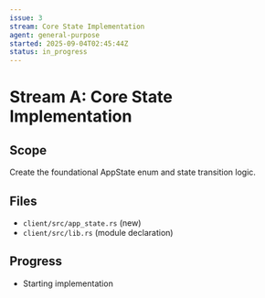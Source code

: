 ```yaml
---
issue: 3
stream: Core State Implementation
agent: general-purpose
started: 2025-09-04T02:45:44Z
status: in_progress
---
```


# Stream A: Core State Implementation

## Scope
Create the foundational AppState enum and state transition logic.

## Files
- `client/src/app_state.rs` (new)
- `client/src/lib.rs` (module declaration)

## Progress
- Starting implementation